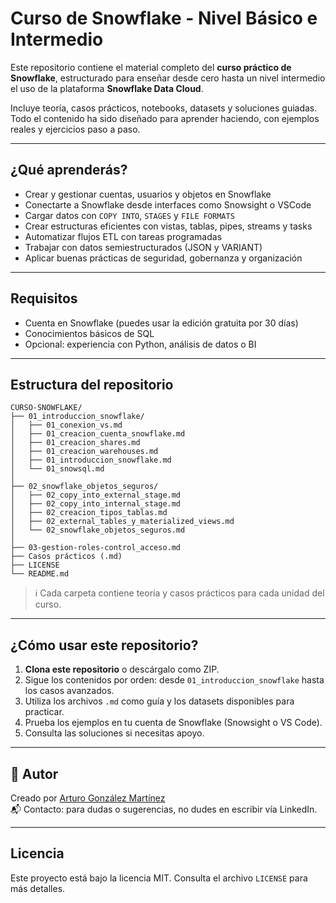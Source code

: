 # Curso de Snowflake - Nivel Básico e Intermedio

Este repositorio contiene el material completo del **curso práctico de Snowflake**, estructurado para enseñar desde cero hasta un nivel intermedio el uso de la plataforma **Snowflake Data Cloud**.

Incluye teoría, casos prácticos, notebooks, datasets y soluciones guiadas. Todo el contenido ha sido diseñado para aprender haciendo, con ejemplos reales y ejercicios paso a paso.

---

## ¿Qué aprenderás?

- Crear y gestionar cuentas, usuarios y objetos en Snowflake
- Conectarte a Snowflake desde interfaces como Snowsight o VSCode
- Cargar datos con `COPY INTO`, `STAGES` y `FILE FORMATS`
- Crear estructuras eficientes con vistas, tablas, pipes, streams y tasks
- Automatizar flujos ETL con tareas programadas
- Trabajar con datos semiestructurados (JSON y VARIANT)
- Aplicar buenas prácticas de seguridad, gobernanza y organización

---

## Requisitos

- Cuenta en Snowflake (puedes usar la edición gratuita por 30 días)
- Conocimientos básicos de SQL
- Opcional: experiencia con Python, análisis de datos o BI

---

## Estructura del repositorio

```
CURSO-SNOWFLAKE/
├── 01_introduccion_snowflake/
│   ├── 01_conexion_vs.md
│   ├── 01_creacion_cuenta_snowflake.md
│   ├── 01_creacion_shares.md
│   ├── 01_creacion_warehouses.md
│   ├── 01_introduccion_snowflake.md
│   └── 01_snowsql.md
│
├── 02_snowflake_objetos_seguros/
│   ├── 02_copy_into_external_stage.md
│   ├── 02_copy_into_internal_stage.md
│   ├── 02_creacion_tipos_tablas.md
│   ├── 02_external_tables_y_materialized_views.md
│   └── 02_snowflake_objetos_seguros.md
│
├── 03-gestion-roles-control_acceso.md
├── Casos prácticos (.md)
├── LICENSE
└── README.md
```

> ℹ️ Cada carpeta contiene teoría y casos prácticos para cada unidad del curso.

---

## ¿Cómo usar este repositorio?

1. **Clona este repositorio** o descárgalo como ZIP.
2. Sigue los contenidos por orden: desde `01_introduccion_snowflake` hasta los casos avanzados.
3. Utiliza los archivos `.md` como guía y los datasets disponibles para practicar.
4. Prueba los ejemplos en tu cuenta de Snowflake (Snowsight o VS Code).
5. Consulta las soluciones si necesitas apoyo.

---

## 👤 Autor

Creado por [Arturo González Martínez](https://www.linkedin.com/in/arturo-gonzalez-martinez)  
📬 Contacto: para dudas o sugerencias, no dudes en escribir vía LinkedIn.

---

## Licencia

Este proyecto está bajo la licencia MIT. Consulta el archivo `LICENSE` para más detalles.


